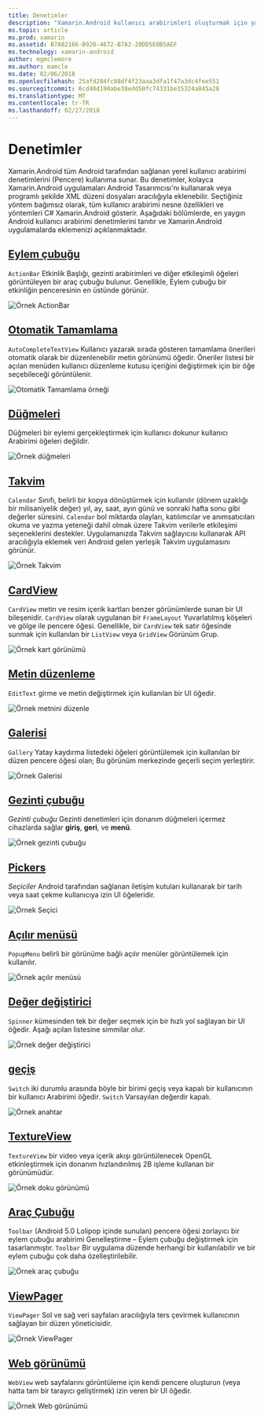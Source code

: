 ```yaml
---
title: Denetimler
description: "Xamarin.Android kullanıcı arabirimleri oluşturmak için yapı taşları"
ms.topic: article
ms.prod: xamarin
ms.assetid: B7A82166-B920-4672-B7A2-20DD5E0B5AEF
ms.technology: xamarin-android
author: mgmclemore
ms.author: mamcle
ms.date: 02/06/2018
ms.openlocfilehash: 25afd284fc88df4f23aaa3dfa1f47a3dc4fee551
ms.sourcegitcommit: 6cd40d190abe38edd50fc74331be15324a845a28
ms.translationtype: MT
ms.contentlocale: tr-TR
ms.lasthandoff: 02/27/2018
---
```

# <a name="controls"></a>Denetimler


Xamarin.Android tüm Android tarafından sağlanan yerel kullanıcı arabirimi denetimlerini (Pencere) kullanıma sunar. Bu denetimler, kolayca Xamarin.Android uygulamaları Android Tasarımcısı'nı kullanarak veya programlı şekilde XML düzeni dosyaları aracılığıyla eklenebilir. Seçtiğiniz yöntem bağımsız olarak, tüm kullanıcı arabirimi nesne özellikleri ve yöntemleri C# Xamarin.Android gösterir. Aşağıdaki bölümlerde, en yaygın Android kullanıcı arabirimi denetimlerini tanıtır ve Xamarin.Android uygulamalarda eklemenizi açıklanmaktadır.

## <a name="action-barandroiduser-interfacecontrolsaction-barmd"></a>[Eylem çubuğu](~/android/user-interface/controls/action-bar.md) 

`ActionBar` Etkinlik Başlığı, gezinti arabirimleri ve diğer etkileşimli öğeleri görüntüleyen bir araç çubuğu bulunur. Genellikle, Eylem çubuğu bir etkinliğin penceresinin en üstünde görünür.

![Örnek ActionBar](images/action-bar.png)


## <a name="auto-completeandroiduser-interfacecontrolsauto-completemd"></a>[Otomatik Tamamlama](~/android/user-interface/controls/auto-complete.md)

`AutoCompleteTextView` Kullanıcı yazarak sırada gösteren tamamlama önerileri otomatik olarak bir düzenlenebilir metin görünümü öğedir. Öneriler listesi bir açılan menüden kullanıcı düzenleme kutusu içeriğini değiştirmek için bir öğe seçebileceği görüntülenir.

![Otomatik Tamamlama örneği](images/auto-complete.png)


## <a name="buttonsandroiduser-interfacecontrolsbuttonsindexmd"></a>[Düğmeleri](~/android/user-interface/controls/buttons/index.md)

Düğmeleri bir eylemi gerçekleştirmek için kullanıcı dokunur kullanıcı Arabirimi öğeleri değildir.

![Örnek düğmeleri](images/buttons.png)


## <a name="calendarandroiduser-interfacecontrolscalendarmd"></a>[Takvim](~/android/user-interface/controls/calendar.md)

`Calendar` Sınıfı, belirli bir kopya dönüştürmek için kullanılır (dönem uzaklığı bir milisaniyelik değer) yıl, ay, saat, ayın günü ve sonraki hafta sonu gibi değerler süresini.
`Calendar` bol miktarda olayları, katılımcılar ve anımsatıcıları okuma ve yazma yeteneği dahil olmak üzere Takvim verilerle etkileşimi seçeneklerini destekler. Uygulamanızda Takvim sağlayıcısı kullanarak API aracılığıyla eklemek veri Android gelen yerleşik Takvim uygulamasını görünür.

![Örnek Takvim](images/calendar.png)


## <a name="cardviewandroiduser-interfacecontrolscard-viewmd"></a>[CardView](~/android/user-interface/controls/card-view.md)

`CardView` metin ve resim içerik kartları benzer görünümlerde sunan bir UI bileşenidir. `CardView` olarak uygulanan bir `FrameLayout` Yuvarlatılmış köşeleri ve gölge ile pencere öğesi. Genellikle, bir `CardView` tek satır öğesinde sunmak için kullanılan bir `ListView` veya `GridView` Görünüm Grup.

![Örnek kart görünümü](images/cardview.png)


## <a name="edit-textandroiduser-interfacecontrolsedit-textmd"></a>[Metin düzenleme](~/android/user-interface/controls/edit-text.md)

`EditText` girme ve metin değiştirmek için kullanılan bir UI öğedir.

![Örnek metnini düzenle](images/edit-text.png)


## <a name="galleryandroiduser-interfacecontrolsgallerymd"></a>[Galerisi](~/android/user-interface/controls/gallery.md)

`Gallery` Yatay kaydırma listedeki öğeleri görüntülemek için kullanılan bir düzen pencere öğesi olan; Bu görünüm merkezinde geçerli seçim yerleştirir.

![Örnek Galerisi](images/gallery.png)


## <a name="navigation-barandroiduser-interfacecontrolsnavigation-barmd"></a>[Gezinti çubuğu](~/android/user-interface/controls/navigation-bar.md)

*Gezinti çubuğu* Gezinti denetimleri için donanım düğmeleri içermez cihazlarda sağlar **giriş**, **geri**, ve **menü**.

![Örnek gezinti çubuğu](images/navigation-bar.png)


## <a name="pickersandroiduser-interfacecontrolspickersindexmd"></a>[Pickers](~/android/user-interface/controls/pickers/index.md)

*Seçiciler* Android tarafından sağlanan iletişim kutuları kullanarak bir tarih veya saat çekme kullanıcıya izin UI öğeleridir.

![Örnek Seçici](images/picker.png)


## <a name="popup-menuandroiduser-interfacecontrolspopup-menumd"></a>[Açılır menüsü](~/android/user-interface/controls/popup-menu.md)

`PopupMenu` belirli bir görünüme bağlı açılır menüler görüntülemek için kullanılır.

![Örnek açılır menüsü](images/popup-menu.png)


## <a name="spinnerandroiduser-interfacecontrolsspinnermd"></a>[Değer değiştirici](~/android/user-interface/controls/spinner.md)

`Spinner` kümesinden tek bir değer seçmek için bir hızlı yol sağlayan bir UI öğedir. Aşağı açılan listesine simmilar olur. 

![Örnek değer değiştirici](images/spinner.png)


## <a name="switchandroiduser-interfacecontrolsswitchmd"></a>[geçiş](~/android/user-interface/controls/switch.md)

`Switch` iki durumlu arasında böyle bir birimi geçiş veya kapalı bir kullanıcının bir kullanıcı Arabirimi öğedir. `Switch` Varsayılan değerdir kapalı.

![Örnek anahtar](images/switch.png)


## <a name="textureviewandroiduser-interfacecontrolstexture-viewmd"></a>[TextureView](~/android/user-interface/controls/texture-view.md)

`TextureView` bir video veya içerik akışı görüntülenecek OpenGL etkinleştirmek için donanım hızlandırılmış 2B işleme kullanan bir görünümüdür.

![Örnek doku görünümü](images/texture-view.png)


## <a name="toolbarandroiduser-interfacecontrolstool-barindexmd"></a>[Araç Çubuğu](~/android/user-interface/controls/tool-bar/index.md)

`Toolbar` (Android 5.0 Lolipop içinde sunulan) pencere öğesi zorlayıcı bir eylem çubuğu arabirimi Genelleştirme &ndash; Eylem çubuğu değiştirmek için tasarlanmıştır. `Toolbar` Bir uygulama düzende herhangi bir kullanılabilir ve bir eylem çubuğu çok daha özelleştirilebilir.

![Örnek araç çubuğu](images/toolbar.png)


## <a name="viewpagerandroiduser-interfacecontrolsview-pagerindexmd"></a>[ViewPager](~/android/user-interface/controls/view-pager/index.md) 

`ViewPager` Sol ve sağ veri sayfaları aracılığıyla ters çevirmek kullanıcının sağlayan bir düzen yöneticisidir.

![Örnek ViewPager](images/viewpager.png)


## <a name="webviewandroiduser-interfacecontrolsweb-viewmd"></a>[Web görünümü](~/android/user-interface/controls/web-view.md)

`WebView` web sayfalarını görüntüleme için kendi pencere oluşturun (veya hatta tam bir tarayıcı geliştirmek) izin veren bir UI öğedir.

![Örnek Web görünümü](images/web-view.png)

